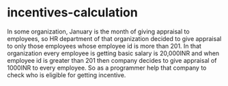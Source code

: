 # incentives-calculation
In some organization, January is the month of giving appraisal to employees, so HR department of that organization decided to give appraisal to only those employees whose employee id is more than 201. In that organization every employee is getting basic salary is 20,000INR and when employee id is greater than 201 then company decides to give appraisal of 1000INR to every employee. So as a programmer help that company to check who is eligible for getting incentive.

